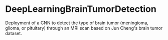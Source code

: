 # DeepLearningBrainTumorDetection
Deployment of a CNN to detect the type of brain tumor (meningioma, glioma, or pituitary) through an MRI scan based on Jun Cheng's brain tumor dataset.
